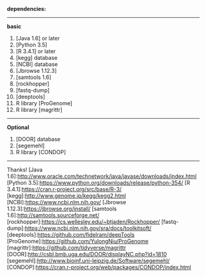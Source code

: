 **dependencies:**
___
**basic**
1. [Java 1.6] or later
2. [Python 3.5]
3. [R 3.4.1] or later
4. [kegg] database
5. [NCBI] database
6. [Jbrowse 1.12.3]
7. [samtools 1.6]
8. [rockhopper]
9. [fastq-dump]
10. [deeptools]
11. R library [ProGenome]
12. R library [magrittr]
___
**Optional**
1. [DOOR] database
2. [segemehl]
3. R library [CONDOP]

___
Thanks!
[Java 1.6]:http://www.oracle.com/technetwork/java/javase/downloads/index.html
[Python 3.5]:https://www.python.org/downloads/release/python-354/
[R 3.4.1]:https://cran.r-project.org/src/base/R-3/
[kegg]:http://www.genome.jp/kegg/kegg2.html
[NCBI]:https://www.ncbi.nlm.nih.gov/
[Jbrowse 1.12.3]:https://jbrowse.org/install/
[samtools 1.6]:http://samtools.sourceforge.net/
[rockhopper]:https://cs.wellesley.edu/~btjaden/Rockhopper/
[fastq-dump]:https://www.ncbi.nlm.nih.gov/sra/docs/toolkitsoft/
[deeptools]:https://github.com/fidelram/deepTools
[ProGenome]:https://github.com/YulongNiu/ProGenome
[magrittr]:https://github.com/tidyverse/magrittr
[DOOR]:http://csbl.bmb.uga.edu/DOOR/displayNC.php?id=1810
[segemehl]:http://www.bioinf.uni-leipzig.de/Software/segemehl/
[CONDOP]:https://cran.r-project.org/web/packages/CONDOP/index.html
